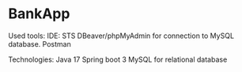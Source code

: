 # BankApp
Used tools:
IDE: STS
DBeaver/phpMyAdmin for connection to MySQL database.
Postman

Technologies:
Java 17
Spring boot 3
MySQL for relational database
